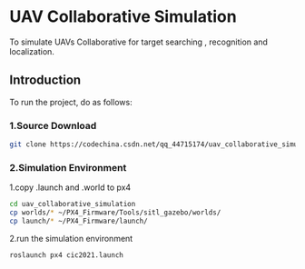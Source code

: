 
# UAV Collaborative Simulation 

To simulate UAVs Collaborative for  target  searching ,  recognition and localization.

## Introduction
To run the project, do as follows:
### 1.Source Download
```bash
git clone https://codechina.csdn.net/qq_44715174/uav_collaborative_simulation.git
```
### 2.Simulation Environment
1.copy  .launch and .world to px4
```bash
cd uav_collaborative_simulation
cp worlds/* ~/PX4_Firmware/Tools/sitl_gazebo/worlds/
cp launch/* ~/PX4_Firmware/launch/
```
2.run the simulation environment
```bash
roslaunch px4 cic2021.launch
```
